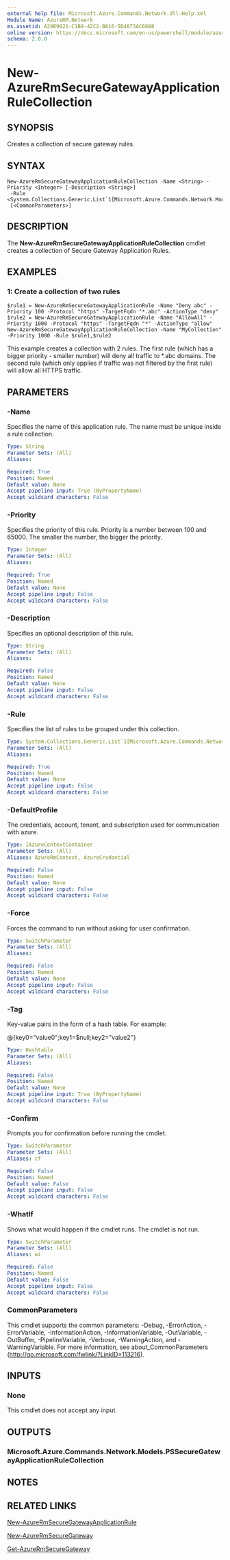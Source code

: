 ```yaml
---
external help file: Microsoft.Azure.Commands.Network.dll-Help.xml
Module Name: AzureRM.Network
ms.assetid: A29E9921-C1B9-42C2-B816-5D4873AC6688
online version: https://docs.microsoft.com/en-us/powershell/module/azurerm.network/new-azurermsecuregatewayapplicationrulecollection
schema: 2.0.0
---
```


# New-AzureRmSecureGatewayApplicationRuleCollection

## SYNOPSIS
Creates a collection of secure gateway rules.

## SYNTAX

```
New-AzureRmSecureGatewayApplicationRuleCollection -Name <String> -Priority <Integer> [-Description <String>]
 -Rule <System.Collections.Generic.List`1[Microsoft.Azure.Commands.Network.Models.PSSecureGatewayApplicationRule]>
 [<CommonParameters>]
```

## DESCRIPTION
The **New-AzureRmSecureGatewayApplicationRuleCollection** cmdlet creates a collection of Secure Gateway Application Rules.

## EXAMPLES

### 1:  Create a collection of two rules
```
$rule1 = New-AzureRmSecureGatewayApplicationRule -Name "Deny abc" -Priority 100 -Protocol "https" -TargetFqdn "*.abc" -ActionType "deny"
$rule2 = New-AzureRmSecureGatewayApplicationRule -Name "AllowAll" -Priority 1000 -Protocol "https" -TargetFqdn "*" -ActionType "allow"
New-AzureRmSecureGatewayApplicationRuleCollection -Name "MyCollection" -Priority 1000 -Rule $rule1,$rule2
```

This example creates a collection with 2 rules.
The first rule (which has a bigger priority - smaller number) will deny all traffic to *.abc domains.
The second rule (which only applies if traffic was not filtered by the first rule) will allow all HTTPS traffic.

## PARAMETERS

### -Name
Specifies the name of this application rule. The name must be unique inside a rule collection.

```yaml
Type: String
Parameter Sets: (All)
Aliases: 

Required: True
Position: Named
Default value: None
Accept pipeline input: True (ByPropertyName)
Accept wildcard characters: False
```

### -Priority
Specifies the priority of this rule. Priority is a number between 100 and 65000. The smaller the number, the bigger the priority.

```yaml
Type: Integer
Parameter Sets: (All)
Aliases: 

Required: True
Position: Named
Default value: None
Accept pipeline input: False
Accept wildcard characters: False
```

### -Description
Specifies an optional description of this rule.

```yaml
Type: String
Parameter Sets: (All)
Aliases: 

Required: False
Position: Named
Default value: None
Accept pipeline input: False
Accept wildcard characters: False
```

### -Rule
Specifies the list of rules to be grouped under this collection.

```yaml
Type: System.Collections.Generic.List`1[Microsoft.Azure.Commands.Network.Models.PSSecureGatewayApplicationRule]
Parameter Sets: (All)
Aliases: 

Required: True
Position: Named
Default value: None
Accept pipeline input: False
Accept wildcard characters: False
```

### -DefaultProfile
The credentials, account, tenant, and subscription used for communication with azure.

```yaml
Type: IAzureContextContainer
Parameter Sets: (All)
Aliases: AzureRmContext, AzureCredential

Required: False
Position: Named
Default value: None
Accept pipeline input: False
Accept wildcard characters: False
```

### -Force
Forces the command to run without asking for user confirmation.

```yaml
Type: SwitchParameter
Parameter Sets: (All)
Aliases: 

Required: False
Position: Named
Default value: None
Accept pipeline input: False
Accept wildcard characters: False
```

### -Tag
Key-value pairs in the form of a hash table. For example:

@{key0="value0";key1=$null;key2="value2"}

```yaml
Type: Hashtable
Parameter Sets: (All)
Aliases: 

Required: False
Position: Named
Default value: None
Accept pipeline input: True (ByPropertyName)
Accept wildcard characters: False
```

### -Confirm
Prompts you for confirmation before running the cmdlet.

```yaml
Type: SwitchParameter
Parameter Sets: (All)
Aliases: cf

Required: False
Position: Named
Default value: False
Accept pipeline input: False
Accept wildcard characters: False
```

### -WhatIf
Shows what would happen if the cmdlet runs.
The cmdlet is not run.

```yaml
Type: SwitchParameter
Parameter Sets: (All)
Aliases: wi

Required: False
Position: Named
Default value: False
Accept pipeline input: False
Accept wildcard characters: False
```

### CommonParameters
This cmdlet supports the common parameters: -Debug, -ErrorAction, -ErrorVariable, -InformationAction, -InformationVariable, -OutVariable, -OutBuffer, -PipelineVariable, -Verbose, -WarningAction, and -WarningVariable. For more information, see about_CommonParameters (http://go.microsoft.com/fwlink/?LinkID=113216).

## INPUTS

### None
This cmdlet does not accept any input.

## OUTPUTS

### Microsoft.Azure.Commands.Network.Models.PSSecureGatewayApplicationRuleCollection

## NOTES

## RELATED LINKS

[New-AzureRmSecureGatewayApplicationRule](./New-AzureRmSecureGatewayApplicationRule.md)

[New-AzureRmSecureGateway](./New-AzureRmSecureGateway.md)

[Get-AzureRmSecureGateway](./Get-AzureRmSecureGateway.md)
